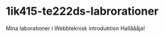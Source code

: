 1ik415-te222ds-labrorationer
============================

Mina laborationer i Webbteknisk introduktion
Hallåååja!
